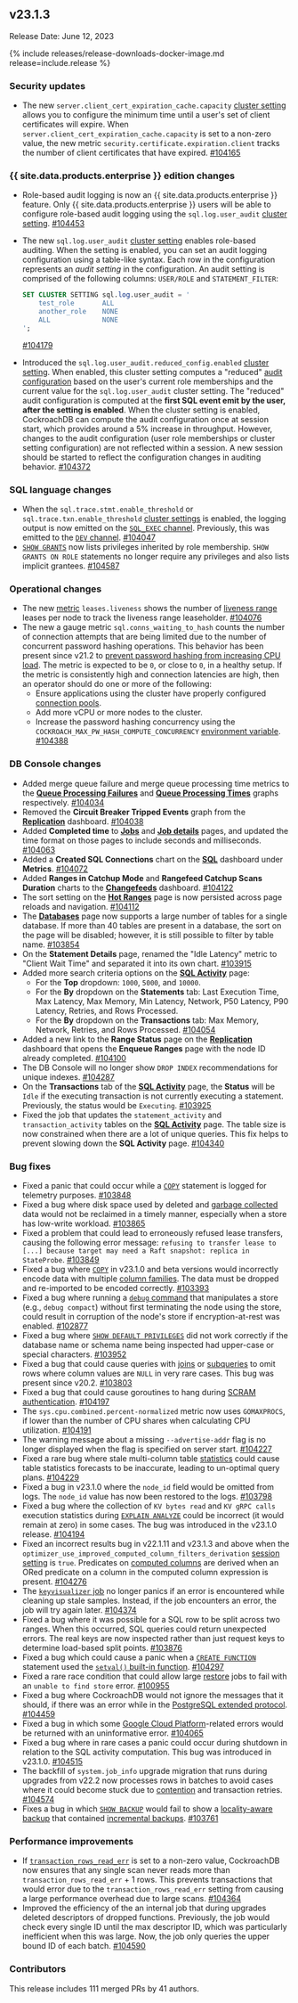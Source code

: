 ## v23.1.3

Release Date: June 12, 2023

{% include releases/release-downloads-docker-image.md release=include.release %}

<h3 id="v23-1-3-security-updates">Security updates</h3>

- The new `server.client_cert_expiration_cache.capacity` [cluster setting](../v23.1/cluster-settings.html) allows you to configure the minimum time until a user's set of client certificates will expire. When `server.client_cert_expiration_cache.capacity` is set to a non-zero value, the new metric `security.certificate.expiration.client` tracks the number of client certificates that have expired. [#104165][#104165]

<h3 id="v23-1-2-{{-site.data.products.enterprise-}}-edition-changes">{{ site.data.products.enterprise }} edition changes</h3>

- Role-based audit logging is now an {{ site.data.products.enterprise }} feature. Only {{ site.data.products.enterprise }} users will be able to configure role-based audit logging using the `sql.log.user_audit` [cluster setting](../v23.1/cluster-settings.html). [#104453][#104453]
- The new `sql.log.user_audit` [cluster setting](../v23.1/cluster-settings.html) enables role-based auditing. When the setting is enabled, you can set an audit logging configuration using a table-like syntax. Each row in the configuration represents an _audit setting_ in the configuration. An audit setting is comprised of the following columns: `USER/ROLE` and `STATEMENT_FILTER`:

    ~~~sql
    SET CLUSTER SETTING sql.log.user_audit = '
        test_role       ALL
        another_role    NONE
        ALL             NONE
    ';
    ~~~

     [#104179][#104179]
- Introduced the `sql.log.user_audit.reduced_config.enabled` [cluster setting](../v23.1/cluster-settings.html). When enabled, this cluster setting computes a "reduced" [audit configuration](../v23.1/eventlog.html#role_based_audit_event) based on the user's current role memberships and the current value for the `sql.log.user_audit` cluster setting. The "reduced" audit configuration is computed at the **first SQL event emit by the user, after the setting is enabled**. When the cluster setting is enabled, CockroachDB can compute the audit configuration once at session start, which provides around a 5% increase in throughput. However, changes to the audit configuration (user role memberships or cluster setting configuration) are not reflected within a session. A new session should be started to reflect the configuration changes in auditing behavior. [#104372][#104372]


<h3 id="v23-1-3-sql-language-changes">SQL language changes</h3>

- When the `sql.trace.stmt.enable_threshold` or `sql.trace.txn.enable_threshold` [cluster settings](../v23.1/cluster-settings.html) is enabled, the logging output is now emitted on the [`SQL_EXEC` channel](../v23.1/logging.html#sql_exec). Previously, this was emitted to the [`DEV` channel](../v23.1/logging.html#dev). [#104047][#104047]
- [`SHOW GRANTS`](../v23.1/show-grants.html) now lists privileges inherited by role membership. `SHOW GRANTS ON ROLE` statements no longer require any privileges and also lists implicit grantees. [#104587][#104587]

<h3 id="v23-1-3-operational-changes">Operational changes</h3>

- The new [metric](../v23.1/metrics.html) `leases.liveness` shows the number of [liveness range](../v23.1/configure-replication-zones.html#create-a-replication-zone-for-a-system-range) leases per node to track the liveness range leaseholder. [#104076][#104076]
- The new a gauge metric `sql.conns_waiting_to_hash` counts the number of connection attempts that are being limited due to the number of concurrent password hashing operations. This behavior has been present since v21.2 to [prevent password hashing from increasing CPU load](../v23.1/error-handling-and-troubleshooting.html#high-client-cpu-load-connection-pool-exhaustion-or-increased-connection-latency-when-scram-password-based-authentication-is-enabled). The metric is expected to be `0`, or close to `0`, in a healthy setup. If the metric is consistently high and connection latencies are high, then an operator should do one or more of the following:
    - Ensure applications using the cluster have properly configured [connection pools](../v23.1/connection-pooling.html).
    - Add more vCPU or more nodes to the cluster.
    - Increase the password hashing concurrency using the `COCKROACH_MAX_PW_HASH_COMPUTE_CONCURRENCY` [environment variable](../v23.1/cockroach-commands.html#environment-variables). [#104388][#104388]

<h3 id="v23-1-3-db-console-changes">DB Console changes</h3>

- Added merge queue failure and merge queue processing time metrics to the [**Queue Processing Failures**](../v23.1/ui-queues-dashboard.html#queue-processing-failures) and [**Queue Processing Times**](../v23.1/ui-queues-dashboard.html#queue-processing-times) graphs respectively. [#104034][#104034]
- Removed the **Circuit Breaker Tripped Events** graph from the [**Replication**](../v23.1/ui-replication-dashboard.html) dashboard. [#104038][#104038]
- Added **Completed time** to [**Jobs**](../v23.1/ui-jobs-page.html) and [**Job details**](../v23.1/ui-jobs-page.html#job-details) pages, and updated the time format on those pages to include seconds and milliseconds. [#104063][#104063]
- Added a **Created SQL Connections** chart on the [**SQL**](../v23.1/ui-sql-dashboard.html) dashboard under **Metrics**. [#104072][#104072]
- Added **Ranges in Catchup Mode** and **Rangefeed Catchup Scans Duration** charts to the [**Changefeeds**](../v23.1/ui-cdc-dashboard.html) dashboard. [#104122][#104122]
- The sort setting on the [**Hot Ranges**](../v23.1/ui-hot-ranges-page.html) page is now persisted across page reloads and navigation. [#104112][#104112]
- The [**Databases**](../v23.1/ui-databases-page.html) page now supports a large number of tables for a single database. If more than 40 tables are present in a database, the sort on the page will be disabled; however, it is still possible to filter by table name. [#103854][#103854]
- On the **Statement Details** page, renamed the "Idle Latency" metric to "Client Wait Time" and separated it into its own chart. [#103915][#103915]
- Added more search criteria options on the [**SQL Activity**](../v23.1/ui-overview.html#sql-activity) page:
    - For the **Top** dropdown: `1000`, `5000`, and `10000`.
    - For the **By** dropdown on the **Statements** tab: Last Execution Time, Max Latency, Max Memory, Min Latency, Network, P50 Latency, P90 Latency, Retries, and Rows Processed.
    - For the **By** dropdown on the **Transactions** tab: Max Memory, Network, Retries, and Rows Processed. [#104054][#104054]
- Added a new link to the **Range Status** page on the [**Replication**](../v23.1/ui-replication-dashboard.html) dashboard that opens the **Enqueue Ranges** page with the node ID already completed. [#104100][#104100]
- The DB Console will no longer show `DROP INDEX` recommendations for unique indexes. [#104287][#104287]
- On the **Transactions** tab of the [**SQL Activity**](../v23.1/ui-overview.html#sql-activity) page, the **Status** will be `Idle` if the executing transaction is not currently executing a statement. Previously, the status would be `Executing`. [#103925][#103925]
- Fixed the job that updates the `statement_activity` and `transaction_activity` tables on the [**SQL Activity**](../v23.1/ui-overview.html#sql-activity) page. The table size is now constrained when there are a lot of unique queries. This fix helps to prevent slowing down the **SQL Activity** page. [#104340][#104340]

<h3 id="v23-1-3-bug-fixes">Bug fixes</h3>

- Fixed a panic that could occur while a [`COPY`](../v23.1/copy-from.html) statement is logged for telemetry purposes. [#103848][#103848]
- Fixed a bug where disk space used by deleted and [garbage collected](../v23.1/architecture/storage-layer.html#garbage-collection) data would not be reclaimed in a timely manner, especially when a store has low-write workload. [#103865][#103865]
- Fixed a problem that could lead to erroneously refused lease transfers, causing the following error message: `refusing to transfer lease to [...] because target may need a Raft snapshot: replica in StateProbe`. [#103849][#103849]
- Fixed a bug where [`COPY`](../v23.1/copy-from.html) in v23.1.0 and beta versions would incorrectly encode data with multiple [column families](../v23.1/column-families.html). The data must be dropped and re-imported to be encoded correctly. [#103393][#103393]
- Fixed a bug where running a [`debug` command](../v23.1/cockroach-commands.html#commands) that manipulates a store (e.g., `debug compact`) without first terminating the node using the store, could result in corruption of the node's store if encryption-at-rest was enabled. [#102877][#102877]
- Fixed a bug where [`SHOW DEFAULT PRIVILEGES`](../v23.1/show-default-privileges.html) did not work correctly if the database name or schema name being inspected had upper-case or special characters. [#103952][#103952]
- Fixed a bug that could cause queries with [joins](../v23.1/joins.html) or [subqueries](../v23.1/subqueries.html) to omit rows where column values are `NULL` in very rare cases. This bug was present since v20.2. [#103803][#103803]
- Fixed a bug that could cause goroutines to hang during [SCRAM authentication](../v23.1/security-reference/scram-authentication.html). [#104197][#104197]
- The `sys.cpu.combined.percent-normalized` metric now uses `GOMAXPROCS`, if lower than the number of CPU shares when calculating CPU utilization. [#104191][#104191]
- The warning message about a missing `--advertise-addr` flag is no longer displayed when the flag is specified on server start. [#104227][#104227]
- Fixed a rare bug where stale multi-column table [statistics](../v23.1/cost-based-optimizer.html) could cause table statistics forecasts to be inaccurate, leading to un-optimal query plans. [#104229][#104229]
- Fixed a bug in v23.1.0 where the `node_id` field would be omitted from logs. The `node_id` value has now been restored to the logs. [#103798][#103798]
- Fixed a bug where the collection of `KV bytes read` and `KV gRPC calls` execution statistics during [`EXPLAIN ANALYZE`](../v23.1/explain-analyze.html) could be incorrect (it would remain at zero) in some cases. The bug was introduced in the v23.1.0 release. [#104194][#104194]
- Fixed an incorrect results bug in v22.1.11 and v23.1.3 and above when the `optimizer_use_improved_computed_column_filters_derivation` [session setting](../v23.1/set-vars.html) is `true`. Predicates on [computed columns](../v23.1/computed-columns.html) are derived when an ORed predicate on a column in the computed column expression is present. [#104276][#104276]
- The [`keyvisualizer` job](../v23.1/ui-key-visualizer.html) no longer panics if an error is encountered while cleaning up stale samples. Instead, if the job encounters an error, the job will try again later. [#104374][#104374]
- Fixed a bug where it was possible for a SQL row to be split across two ranges. When this occurred, SQL queries could return unexpected errors. The real keys are now inspected rather than just request keys to determine load-based split points. [#103876][#103876]
- Fixed a bug which could cause a panic when a [`CREATE FUNCTION`](../v23.1/create-function.html) statement used the [`setval()` built-in function](../v23.1/functions-and-operators.html). [#104297][#104297]
- Fixed a rare race condition that could allow large [restore](../v23.1/restore.html) jobs to fail with an `unable to find store` error. [#100955][#100955]
- Fixed a bug where CockroachDB would not ignore the messages that it should, if there was an error while in the [PostgreSQL extended protocol](../v23.1/postgresql-compatibility.html). [#104459][#104459]
- Fixed a bug in which some [Google Cloud Platform](../v23.1/use-cloud-storage.html)-related errors would be returned with an uninformative error. [#104065][#104065]
- Fixed a bug where in rare cases a panic could occur during shutdown in relation to the SQL activity computation. This bug was introduced in v23.1.0. [#104515][#104515]
- The backfill of `system.job_info` upgrade migration that runs during upgrades from v22.2 now processes rows in batches to avoid cases where it could become stuck due to [contention](../v23.1/performance-best-practices-overview.html#transaction-contention) and transaction retries. [#104574][#104574]
- Fixes a bug in which [`SHOW BACKUP`](../v23.1/show-backup.html) would fail to show a [locality-aware backup](../v23.1/take-and-restore-locality-aware-backups.html) that contained [incremental backups](../v23.1/take-full-and-incremental-backups.html). [#103761][#103761]

<h3 id="v23-1-3-performance-improvements">Performance improvements</h3>

- If [`transaction_rows_read_err`](../v23.1/transactions.html#limit-the-number-of-rows-written-or-read-in-a-transaction) is set to a non-zero value, CockroachDB now ensures that any single scan never reads more than `transaction_rows_read_err` + 1 rows. This prevents transactions that would error due to the `transaction_rows_read_err` setting from causing a large performance overhead due to large scans. [#104364][#104364]
- Improved the efficiency of the an internal job that during upgrades deleted descriptors of dropped functions. Previously, the job would check every single ID until the max descriptor ID, which was particularly inefficient when this was large. Now, the job only queries the upper bound ID of each batch. [#104590][#104590]

<h3 id="v23-1-3-contributors">Contributors</h3>

This release includes 111 merged PRs by 41 authors.

[#100955]: https://github.com/cockroachdb/cockroach/pull/100955
[#102877]: https://github.com/cockroachdb/cockroach/pull/102877
[#103393]: https://github.com/cockroachdb/cockroach/pull/103393
[#103761]: https://github.com/cockroachdb/cockroach/pull/103761
[#103798]: https://github.com/cockroachdb/cockroach/pull/103798
[#103803]: https://github.com/cockroachdb/cockroach/pull/103803
[#103841]: https://github.com/cockroachdb/cockroach/pull/103841
[#103848]: https://github.com/cockroachdb/cockroach/pull/103848
[#103849]: https://github.com/cockroachdb/cockroach/pull/103849
[#103854]: https://github.com/cockroachdb/cockroach/pull/103854
[#103865]: https://github.com/cockroachdb/cockroach/pull/103865
[#103876]: https://github.com/cockroachdb/cockroach/pull/103876
[#103915]: https://github.com/cockroachdb/cockroach/pull/103915
[#103925]: https://github.com/cockroachdb/cockroach/pull/103925
[#103952]: https://github.com/cockroachdb/cockroach/pull/103952
[#104034]: https://github.com/cockroachdb/cockroach/pull/104034
[#104038]: https://github.com/cockroachdb/cockroach/pull/104038
[#104047]: https://github.com/cockroachdb/cockroach/pull/104047
[#104054]: https://github.com/cockroachdb/cockroach/pull/104054
[#104063]: https://github.com/cockroachdb/cockroach/pull/104063
[#104065]: https://github.com/cockroachdb/cockroach/pull/104065
[#104072]: https://github.com/cockroachdb/cockroach/pull/104072
[#104076]: https://github.com/cockroachdb/cockroach/pull/104076
[#104100]: https://github.com/cockroachdb/cockroach/pull/104100
[#104112]: https://github.com/cockroachdb/cockroach/pull/104112
[#104122]: https://github.com/cockroachdb/cockroach/pull/104122
[#104165]: https://github.com/cockroachdb/cockroach/pull/104165
[#104179]: https://github.com/cockroachdb/cockroach/pull/104179
[#104191]: https://github.com/cockroachdb/cockroach/pull/104191
[#104194]: https://github.com/cockroachdb/cockroach/pull/104194
[#104197]: https://github.com/cockroachdb/cockroach/pull/104197
[#104227]: https://github.com/cockroachdb/cockroach/pull/104227
[#104229]: https://github.com/cockroachdb/cockroach/pull/104229
[#104276]: https://github.com/cockroachdb/cockroach/pull/104276
[#104287]: https://github.com/cockroachdb/cockroach/pull/104287
[#104297]: https://github.com/cockroachdb/cockroach/pull/104297
[#104340]: https://github.com/cockroachdb/cockroach/pull/104340
[#104361]: https://github.com/cockroachdb/cockroach/pull/104361
[#104364]: https://github.com/cockroachdb/cockroach/pull/104364
[#104372]: https://github.com/cockroachdb/cockroach/pull/104372
[#104374]: https://github.com/cockroachdb/cockroach/pull/104374
[#104388]: https://github.com/cockroachdb/cockroach/pull/104388
[#104416]: https://github.com/cockroachdb/cockroach/pull/104416
[#104453]: https://github.com/cockroachdb/cockroach/pull/104453
[#104459]: https://github.com/cockroachdb/cockroach/pull/104459
[#104515]: https://github.com/cockroachdb/cockroach/pull/104515
[#104574]: https://github.com/cockroachdb/cockroach/pull/104574
[#104587]: https://github.com/cockroachdb/cockroach/pull/104587
[#104590]: https://github.com/cockroachdb/cockroach/pull/104590
